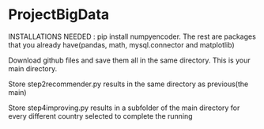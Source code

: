 # ProjectBigData
INSTALLATIONS NEEDED :
pip install numpyencoder. 
The rest are packages that you already have(pandas, math, mysql.connector and matplotlib)

Download github files and save them all in the same directory. This is your main directory.

Store step2recommender.py results in the same directory as previous(the main)

Store step4improving.py results in a subfolder of the main directory for every different country selected to complete the running
